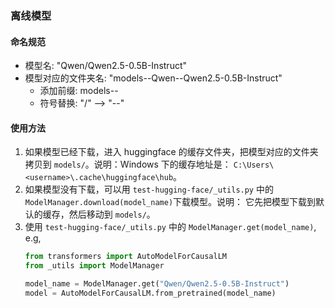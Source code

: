 ### 离线模型

#### 命名规范

* 模型名: "Qwen/Qwen2.5-0.5B-Instruct"
* 模型对应的文件夹名: "models--Qwen--Qwen2.5-0.5B-Instruct"
  * 添加前缀: models--
  * 符号替换: "/" --> "--" 

#### 使用方法

1. 如果模型已经下载，进入 huggingface 的缓存文件夹，把模型对应的文件夹拷贝到 `models/`。说明：Windows 下的缓存地址是：
`C:\Users\<username>\.cache\huggingface\hub`。
2. 如果模型没有下载，可以用 `test-hugging-face/_utils.py` 中的 `ModelManager.download(model_name)`下载模型。说明：
它先把模型下载到默认的缓存，然后移动到 `models/`。
3. 使用 `test-hugging-face/_utils.py` 中的 `ModelManager.get(model_name)`, e.g,
   ```python
   from transformers import AutoModelForCausalLM
   from _utils import ModelManager
   
   model_name = ModelManager.get("Qwen/Qwen2.5-0.5B-Instruct")
   model = AutoModelForCausalLM.from_pretrained(model_name)
   ```


